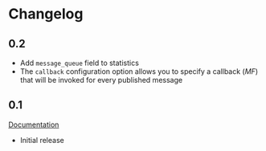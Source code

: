 # Changelog

## 0.2

* Add `message_queue` field to statistics
* The `callback` configuration option allows you to specify a callback (*MF*) that will be invoked for every published message

## 0.1

[Documentation](http://propagator.nifoc.pw/0.1/)

* Initial release
